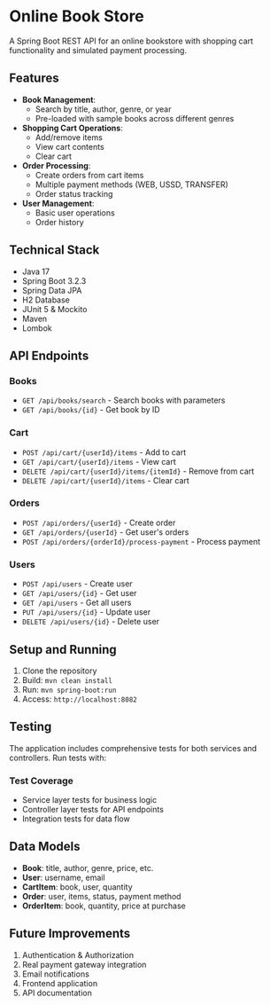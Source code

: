 # Online Book Store

A Spring Boot REST API for an online bookstore with shopping cart functionality and simulated payment processing.

## Features

- **Book Management**: 
  - Search by title, author, genre, or year
  - Pre-loaded with sample books across different genres
- **Shopping Cart Operations**: 
  - Add/remove items
  - View cart contents
  - Clear cart
- **Order Processing**:
  - Create orders from cart items
  - Multiple payment methods (WEB, USSD, TRANSFER)
  - Order status tracking
- **User Management**:
  - Basic user operations
  - Order history

## Technical Stack

- Java 17
- Spring Boot 3.2.3
- Spring Data JPA
- H2 Database
- JUnit 5 & Mockito
- Maven
- Lombok

## API Endpoints

### Books
- `GET /api/books/search` - Search books with parameters
- `GET /api/books/{id}` - Get book by ID

### Cart
- `POST /api/cart/{userId}/items` - Add to cart
- `GET /api/cart/{userId}/items` - View cart
- `DELETE /api/cart/{userId}/items/{itemId}` - Remove from cart
- `DELETE /api/cart/{userId}/items` - Clear cart

### Orders
- `POST /api/orders/{userId}` - Create order
- `GET /api/orders/{userId}` - Get user's orders
- `POST /api/orders/{orderId}/process-payment` - Process payment

### Users
- `POST /api/users` - Create user
- `GET /api/users/{id}` - Get user
- `GET /api/users` - Get all users
- `PUT /api/users/{id}` - Update user
- `DELETE /api/users/{id}` - Delete user

## Setup and Running

1. Clone the repository
2. Build: `mvn clean install`
3. Run: `mvn spring-boot:run`
4. Access: `http://localhost:8082`

## Testing

The application includes comprehensive tests for both services and controllers. Run tests with: 
### Test Coverage
- Service layer tests for business logic
- Controller layer tests for API endpoints
- Integration tests for data flow

## Data Models

- **Book**: title, author, genre, price, etc.
- **User**: username, email
- **CartItem**: book, user, quantity
- **Order**: user, items, status, payment method
- **OrderItem**: book, quantity, price at purchase

## Future Improvements

1. Authentication & Authorization
2. Real payment gateway integration
3. Email notifications
4. Frontend application
5. API documentation
